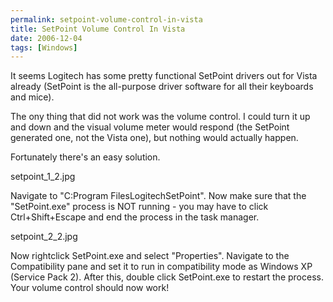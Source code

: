 ```yaml
---
permalink: setpoint-volume-control-in-vista
title: SetPoint Volume Control In Vista
date: 2006-12-04
tags: [Windows]
---
```

It seems Logitech has some pretty functional SetPoint drivers out for Vista already (SetPoint is the all-purpose driver software for all their keyboards and mice).

<!-- more -->

The ony thing that did not work was the volume control. I could turn it up and down and the visual volume meter would respond (the SetPoint generated one, not the Vista one), but nothing would actually happen.

Fortunately there's an easy solution.

setpoint_1_2.jpg

Navigate to "C:Program FilesLogitechSetPoint". Now make sure that the "SetPoint.exe" process is NOT running - you may have to click Ctrl+Shift+Escape and end the process in the task manager.

setpoint_2_2.jpg

Now rightclick SetPoint.exe and select "Properties". Navigate to the Compatibility pane and set it to run in compatibility mode as Windows XP (Service Pack 2). After this, double click SetPoint.exe to restart the process. Your volume control should now work!
